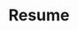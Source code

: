 ---
layout: page
title: "Resume"
permalink: /resume
redirect_to:
  - /resumes/active/DexterCarpenterResume_active.pdf
---
